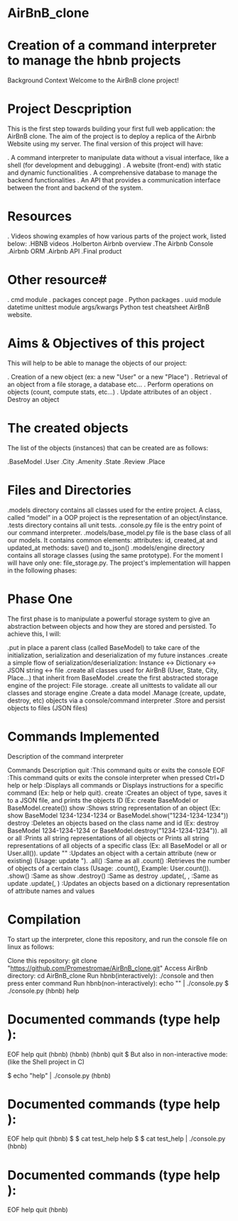 # AirBnB_clone
# Creation of a command interpreter to manage the hbnb projects


Background Context
Welcome to the AirBnB clone project!

# Project Descpription

This is the first step towards building your first full web application: the AirBnB clone. The aim of the project is to deploy a replica of the Airbnb Website using my server. The final version of this project will have:

. A command interpreter to manipulate data without a visual interface, like a shell (for development and debugging)
. A website (front-end) with static and dynamic functionalities
. A comprehensive database to manage the backend functionalities
. An API that provides a communication interface between the front and backend of the system.
# Resources
. Videos showing examples of how various parts of the project work, listed below:
.HBNB videos
.Holberton Airbnb overview
.The Airbnb Console
.Airbnb ORM
.Airbnb API
.Final product
  # Other resource#
. cmd module
. packages concept page
. Python packages
. uuid module
  datetime
  unittest module
  args/kwargs
  Python test cheatsheet
  AirBnB website.

# Aims & Objectives of this project
This will help to be able to manage the objects of our project:

. Creation of a new object (ex: a new "User" or a new "Place")
. Retrieval of an object from a file storage, a database etc… 
. Perform operations on objects (count, compute stats, etc…)
. Update attributes of an object
. Destroy an object

# The created objects
The list of the objects (instances) that can be created are as follows:

.BaseModel
.User
.City
.Amenity
.State
.Review
.Place
# Files and Directories
.models directory contains all classes used for the entire project. A class, called “model” in a OOP project is the representation of an object/instance.
.tests directory contains all unit tests.
.console.py file is the entry point of our command interpreter.
.models/base_model.py file is the base class of all our models. It contains common elements:
   attributes: id, created_at and updated_at
   methods: save() and to_json()
.models/engine directory contains all storage classes (using the same prototype). For the moment I will have only one: file_storage.py.
The project's implementation will happen in the following phases:

# Phase One
The first phase is to manipulate a powerful storage system to give an abstraction between objects and how they are stored and persisted. To achieve this, I will:

.put in place a parent class (called BaseModel) to take care of the initialization, serialization and deserialization of my future instances
.create a simple flow of serialization/deserialization: Instance <-> Dictionary <-> JSON string <-> file
.create all classes used for AirBnB (User, State, City, Place…) that inherit from BaseModel
.create the first abstracted storage engine of the project: File storage.
.create all unittests to validate all our classes and storage engine
.Create a data model
.Manage (create, update, destroy, etc) objects via a console/command interpreter
.Store and persist objects to files (JSON files)
# Commands Implemented
Description of the command interpreter

 Commands	Description
quit 	:This command quits or exits the console
EOF	:This command quits or exits the console interpreter when pressed Ctrl+D
help or help <command>	:Displays all commands or Displays instructions for a specific command (Ex: help or help quit).
create <class>	:Creates an object of type, saves it to a JSON file, and prints the objects ID (Ex: create BaseModel or BaseModel.create())
show <class> <ID>	:Shows string representation of an object (Ex: show BaseModel 1234-1234-1234 or BaseModel.show("1234-1234-1234"))
destroy <class> <ID>	:Deletes an objects based on the class name and id (Ex: destroy BaseModel 1234-1234-1234 or BaseModel.destroy("1234-1234-1234")).
all or all <class>	:Prints all string representations of all objects or Prints all string representations of all objects of a specific class (Ex: all BaseModel or all or User.all()).
update <class> <id> <attribute name> "<attribute value>"	:Updates an object with a certain attribute (new or existing) (Usage: update <class name> <id> <attribute name> "<attribute value>).
<class>.all()	:Same as all <class>
<class>.count()	:Retrieves the number of objects of a certain class (Usage: <class name>.count(), Example: User.count()).
<class>.show(<ID>)	:Same as show <class> <ID>
<class>.destroy(<ID>)	:Same as destroy <class> <ID>
<class>.update(<ID>, <attribute name>, <attribute value>	:Same as update <class> <ID> <attribute name> <attribute value>
<class>.update(<ID>, <dictionary representation>)	:Updates an objects based on a dictionary representation of attribute names and values
# Compilation
To start up the interpreter, clone this repository, and run the console file on linux as follows:

Clone this repository: git clone "https://github.com/Promestromae/AirBnB_clone.git"
Access AirBnb directory: cd AirBnB_clone
Run hbnb(interactively): ./console and then press enter command
Run hbnb(non-interactively): echo "<command>" | ./console.py
$ ./console.py
(hbnb) help

Documented commands (type help <topic>):
========================================
EOF  help  quit
(hbnb) 
(hbnb) 
(hbnb) quit
$
But also in non-interactive mode: (like the Shell project in C)

$ echo "help" | ./console.py
(hbnb)

Documented commands (type help <topic>):
========================================
EOF  help  quit
(hbnb) 
$
$ cat test_help
help
$
$ cat test_help | ./console.py
(hbnb)

Documented commands (type help <topic>):
========================================
EOF  help  quit
(hbnb)
